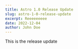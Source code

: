 ```yaml
---
title: Astro 1.0 Release Update
slug: astro-1-0-release-update
excerpt: Reeeeeeeee
date: 2022-12-04
author: John Doe
---
```


This is the release update